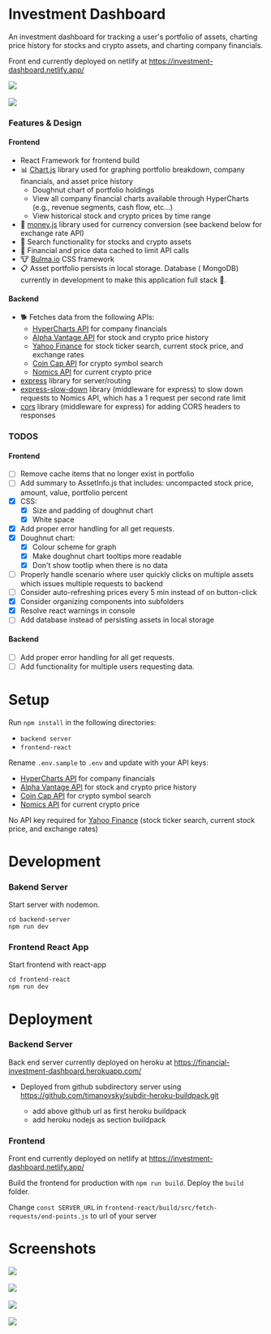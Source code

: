 # Investment Dashboard

An investment dashboard for tracking a user's portfolio of assets, charting price history for stocks and crypto assets, and charting company financials.

Front end currently deployed on netlify at https://investment-dashboard.netlify.app/

<kbd> 
<img src="https://user-images.githubusercontent.com/85373263/144309007-239ea645-0539-4e8c-80bc-0dddc2012424.png"/>
</kbd>
<br />
<br />
<kbd> 
<img src="https://user-images.githubusercontent.com/85373263/144309020-173b424c-b20e-4b2e-a0e5-b696e73679c0.png"/>
</kbd>

### Features & Design

#### Frontend

- React Framework for frontend build
- :bar_chart: [Chart.js](https://www.chartjs.org/) library used for graphing portfolio breakdown, company financials, and asset price history
  - Doughnut chart of portfolio holdings
  - View all company financial charts available through HyperCharts (e.g., revenue segments, cash flow, etc...)
  - View historical stock and crypto prices by time range
- :currency_exchange: [money.js](https://openexchangerates.github.io/money.js/) library used for currency conversion (see backend below for exchange rate API)
- :telescope: Search functionality for stocks and crypto assets
- :brain: Financial and price data cached to limit API calls
- :cow: [Bulma.io](https://bulma.io/) CSS framework
- :clipboard: Asset portfolio persists in local storage. Database ( MongoDB) currently in development to make this application full stack 🥞.

#### Backend

- :dog2: Fetches data from the following APIs:
  - [HyperCharts API](https://hypercharts.co/api-docs) for company financials
  - [Alpha Vantage API](https://www.alphavantage.co/) for stock and crypto price history
  - [Yahoo Finance](https://www.yahoofinanceapi.com/) for stock ticker search, current stock price, and exchange rates
  - [Coin Cap API](https://docs.coincap.io/) for crypto symbol search
  - [Nomics API](https://nomics.com/docs/) for current crypto price
- [express](https://www.npmjs.com/package/express) library for server/routing
- [express-slow-down](https://www.npmjs.com/package/express-slow-down) library (middleware for express) to slow down requests to Nomics API, which has a 1 request per second rate limit
- [cors](https://www.npmjs.com/package/cors) library (middleware for express) for adding CORS headers to responses

### TODOS

#### Frontend

- [ ] Remove cache items that no longer exist in portfolio
- [ ] Add summary to AssetInfo.js that includes: uncompacted stock price, amount, value, portfolio percent
- [x] CSS:
  - [x] Size and padding of doughnut chart
  - [x] White space
- [x] Add proper error handling for all get requests.
- [x] Doughnut chart:
  - [x] Colour scheme for graph
  - [x] Make doughnut chart tooltips more readable
  - [x] Don't show tootlip when there is no data
- [ ] Properly handle scenario where user quickly clicks on multiple assets which issues multiple requests to backend
- [ ] Consider auto-refreshing prices every 5 min instead of on button-click
- [x] Consider organizing components into subfolders
- [x] Resolve react warnings in console
- [ ] Add database instead of persisting assets in local storage

#### Backend

- [ ] Add proper error handling for all get requests.
- [ ] Add functionality for multiple users requesting data.

# Setup

Run `npm install` in the following directories:

- `backend server`
- `frontend-react`

Rename `.env.sample` to `.env` and update with your API keys:

- [HyperCharts API](https://hypercharts.co/api-docs) for company financials
- [Alpha Vantage API](https://www.alphavantage.co/) for stock and crypto price history
- [Coin Cap API](https://docs.coincap.io/) for crypto symbol search
- [Nomics API](https://nomics.com/docs/) for current crypto price

No API key required for [Yahoo Finance](https://www.yahoofinanceapi.com/) (stock ticker search, current stock price, and exchange rates)

# Development

### Bakend Server

Start server with nodemon.

```
cd backend-server
npm run dev
```

### Frontend React App

Start frontend with react-app

```
cd frontend-react
npm run dev
```

# Deployment

### Backend Server

Back end server currently deployed on heroku at https://financial-investment-dashboard.herokuapp.com/

- Deployed from github subdirectory server using https://github.com/timanovsky/subdir-heroku-buildpack.git

  - add above github url as first heroku buildpack
  - add heroku nodejs as section buildpack

### Frontend

Front end currently deployed on netlify at https://investment-dashboard.netlify.app/

Build the frontend for production with `npm run build`. Deploy the `build` folder.

Change `const SERVER_URL` in `frontend-react/build/src/fetch-requests/end-points.js` to url of your server

# Screenshots

<kbd> 
<img src="https://user-images.githubusercontent.com/85373263/144309007-239ea645-0539-4e8c-80bc-0dddc2012424.png"/>
</kbd>
<br />
<br />
<kbd> 
<img src="https://user-images.githubusercontent.com/85373263/144320453-bfc27a5f-2f1c-4f5e-8838-35999c48474e.png"/>
</kbd>
<br />
<br />
<kbd> 
<img src="https://user-images.githubusercontent.com/85373263/144309020-173b424c-b20e-4b2e-a0e5-b696e73679c0.png"/>
</kbd>
<br />
<br />
<kbd> 
<img src="https://user-images.githubusercontent.com/85373263/144320484-03bc58df-c47f-4565-850f-0929ff820a7d.png"/>
</kbd>
